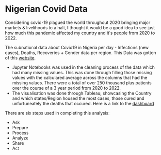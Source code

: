 # Nigerian Covid Data
  Considering covid-19 plagued the world throughout 2020 bringing major markets & livelihoods to a halt, I thought it would be a good idea to see just how much this pandemic affected my country and it's people from 2020 to 2022.

The subnational data about Covid19 in Nigeria per day - Infections (new cases), Deaths, Recoveries + Gender data per region. 
This Data was gotten of this [website](https://data.humdata.org/dataset/nigeria_covid19_subnational).

- Jupyter Notebooks was used in the cleaning process of the data which had many missing values. This was done through filling those missing values with the calculared average across the columns that had the missing values. There were a total of over 250 thousand plus patients over the course of a 3 year period from 2020 to 2022.
- The visualisation was done through Tableau, showcasing the Country and which states/Region housed the most cases, those cured and unfortuneately the deaths that occured. Here is a link to the [dashboard](https://public.tableau.com/app/profile/emmanuel.williams4813/viz/Nga_covid/Dashboard1?publish=yes)

There are six steps used in completing this analysis:
- Ask
- Prepare
- Process
- Analyze
- Share
- Act
